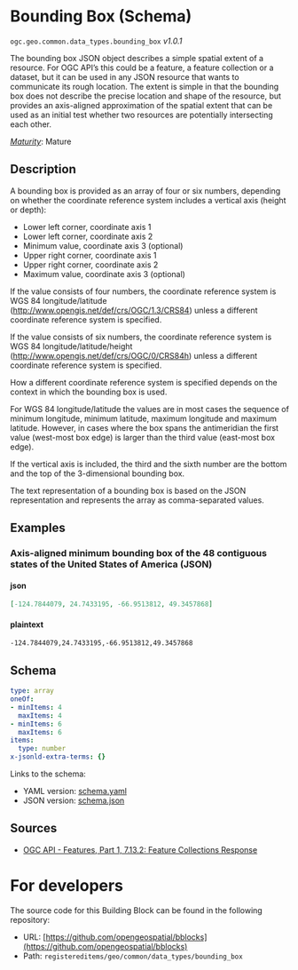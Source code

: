 
# Bounding Box (Schema)

`ogc.geo.common.data_types.bounding_box` *v1.0.1*

The bounding box JSON object describes a simple spatial extent of a resource. For OGC API’s this could be a feature, a feature collection or a dataset, but it can be used in any JSON resource that wants to communicate its rough location. The extent is simple in that the bounding box does not describe the precise location and shape of the resource, but provides an axis-aligned approximation of the spatial extent that can be used as an initial test whether two resources are potentially intersecting each other.

[*Maturity*](https://github.com/cportele/ogcapi-building-blocks#building-block-maturity): Mature

## Description

A bounding box is provided as an array of four or six numbers, depending on whether the coordinate reference system includes a vertical axis (height or depth):

* Lower left corner, coordinate axis 1
* Lower left corner, coordinate axis 2
* Minimum value, coordinate axis 3 (optional)
* Upper right corner, coordinate axis 1
* Upper right corner, coordinate axis 2
* Maximum value, coordinate axis 3 (optional)

If the value consists of four numbers, the coordinate reference system is WGS 84 longitude/latitude (http://www.opengis.net/def/crs/OGC/1.3/CRS84) unless a different coordinate reference system is specified.

If the value consists of six numbers, the coordinate reference system is WGS 84 longitude/latitude/height (http://www.opengis.net/def/crs/OGC/0/CRS84h) unless a different coordinate reference system is specified.

How a different coordinate reference system is specified depends on the context in which the bounding box is used.

For WGS 84 longitude/latitude the values are in most cases the sequence of minimum longitude, minimum latitude, maximum longitude and maximum latitude. However, in cases where the box spans the antimeridian the first value (west-most box edge) is larger than the third value (east-most box edge).

If the vertical axis is included, the third and the sixth number are the bottom and the top of the 3-dimensional bounding box.

The text representation of a bounding box is based on the JSON representation and represents the array as comma-separated values.

## Examples

### Axis-aligned minimum bounding box of the 48 contiguous states of the United States of America (JSON)
#### json
```json
[-124.7844079, 24.7433195, -66.9513812, 49.3457868]
```

#### plaintext
```plaintext
-124.7844079,24.7433195,-66.9513812,49.3457868
```

## Schema

```yaml
type: array
oneOf:
- minItems: 4
  maxItems: 4
- minItems: 6
  maxItems: 6
items:
  type: number
x-jsonld-extra-terms: {}

```

Links to the schema:

* YAML version: [schema.yaml](https://opengeospatial.github.io/bblocks/annotated-schemas/geo/common/data_types/bounding_box/schema.json)
* JSON version: [schema.json](https://opengeospatial.github.io/bblocks/annotated-schemas/geo/common/data_types/bounding_box/schema.yaml)

## Sources

* [OGC API - Features, Part 1, 7.13.2: Feature Collections Response](http://www.opengis.net/doc/IS/ogcapi-features-1/1.0#_response_4)

# For developers

The source code for this Building Block can be found in the following repository:

* URL: [https://github.com/opengeospatial/bblocks](https://github.com/opengeospatial/bblocks)
* Path: `registereditems/geo/common/data_types/bounding_box`

